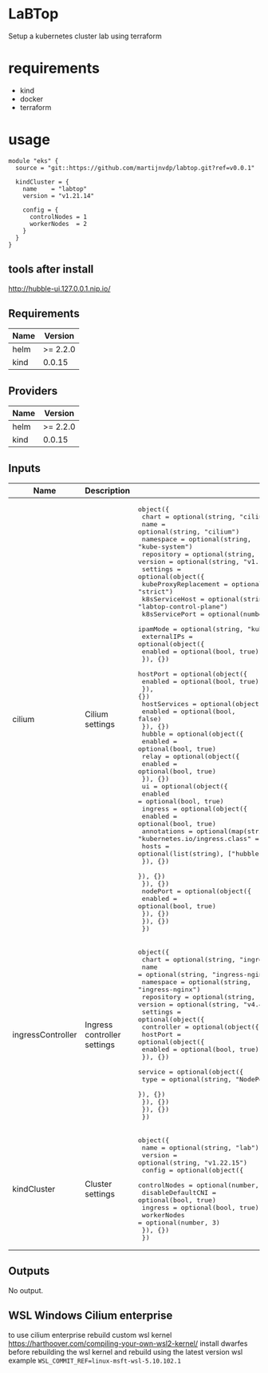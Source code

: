 # LaBTop
Setup a kubernetes cluster lab using terraform

# requirements

- kind
- docker
- terraform

# usage

```hcl
module "eks" {
  source = "git::https://github.com/martijnvdp/labtop.git?ref=v0.0.1"

  kindCluster = {
    name    = "labtop"
    version = "v1.21.14"

    config = {
      controlNodes = 1
      workerNodes  = 2
    }
  }
}
```

## tools after install
http://hubble-ui.127.0.0.1.nip.io/

<!--- BEGIN_TF_DOCS --->
## Requirements

| Name | Version |
|------|---------|
| helm | >= 2.2.0 |
| kind | 0.0.15 |

## Providers

| Name | Version |
|------|---------|
| helm | >= 2.2.0 |
| kind | 0.0.15 |

## Inputs

| Name | Description | Type | Default | Required |
|------|-------------|------|---------|:--------:|
| cilium | Cilium settings | <pre>object({<br>    chart      = optional(string, "cilium")<br>    name       = optional(string, "cilium")<br>    namespace  = optional(string, "kube-system")<br>    repository = optional(string, "https://helm.cilium.io/")<br>    version    = optional(string, "v1.11.11")<br>    settings = optional(object({<br>      kubeProxyReplacement = optional(string, "strict")<br>      k8sServiceHost       = optional(string, "labtop-control-plane")<br>      k8sServicePort       = optional(number, 6443)<br>      ipamMode             = optional(string, "kubernetes")<br>      externalIPs = optional(object({<br>        enabled = optional(bool, true)<br>      }), {})<br>      hostPort = optional(object({<br>        enabled = optional(bool, true)<br>      }), {})<br>      hostServices = optional(object({<br>        enabled = optional(bool, false)<br>      }), {})<br>      hubble = optional(object({<br>        enabled = optional(bool, true)<br>        relay = optional(object({<br>          enabled = optional(bool, true)<br>        }), {})<br>        ui = optional(object({<br>          enabled = optional(bool, true)<br>          ingress = optional(object({<br>            enabled     = optional(bool, true)<br>            annotations = optional(map(string), { "kubernetes.io/ingress.class" = "nginx" })<br>            hosts       = optional(list(string), ["hubble-ui.127.0.0.1.nip.io"])<br>          }), {})<br>        }), {})<br>      }), {})<br>      nodePort = optional(object({<br>        enabled = optional(bool, true)<br>      }), {})<br>    }), {})<br>  })</pre> | `{}` | no |
| ingressController | Ingress controller settings | <pre>object({<br>    chart      = optional(string, "ingress-nginx")<br>    name       = optional(string, "ingress-nginx")<br>    namespace  = optional(string, "ingress-nginx")<br>    repository = optional(string, "https://kubernetes.github.io/ingress-nginx")<br>    version    = optional(string, "v4.4.0")<br>    settings = optional(object({<br>      controller = optional(object({<br>        hostPort = optional(object({<br>          enabled = optional(bool, true)<br>        }), {})<br>        service = optional(object({<br>          type = optional(string, "NodePort")<br>        }), {})<br>      }), {})<br>    }), {})<br>  })</pre> | `{}` | no |
| kindCluster | Cluster settings | <pre>object({<br>    name    = optional(string, "lab")<br>    version = optional(string, "v1.22.15")<br>    config = optional(object({<br>      controlNodes      = optional(number, 1)<br>      disableDefaultCNI = optional(bool, true)<br>      ingress           = optional(bool, true)<br>      workerNodes       = optional(number, 3)<br>    }), {})<br>  })</pre> | `{}` | no |

## Outputs

No output.

<!--- END_TF_DOCS --->

## WSL Windows Cilium enterprise
to use cilium enterprise rebuild custom wsl kernel 
https://harthoover.com/compiling-your-own-wsl2-kernel/
install dwarfes before rebuilding the wsl kernel
and rebuild using the latest version wsl example `WSL_COMMIT_REF=linux-msft-wsl-5.10.102.1`
